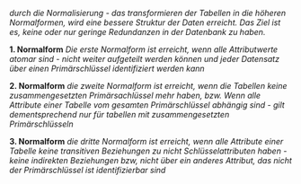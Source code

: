 *durch die Normalisierung - das transformieren der Tabellen in die höheren Normalformen, wird eine bessere Struktur der Daten erreicht. Das Ziel ist es, keine oder nur geringe Redundanzen in der Datenbank zu haben.*

**1. Normalform**
*Die erste Normalform ist erreicht, wenn alle Attributwerte atomar sind - nicht weiter aufgeteilt werden können und jeder Datensatz über einen Primärschlüssel identifiziert werden kann*

**2. Normalform**
*die zweite Normalform ist erreicht, wenn die Tabellen keine zusammengesetzten Primärsachlüssel mehr haben, bzw. Wenn alle Attribute einer Tabelle vom gesamten Primärschlüssel  abhängig sind - gilt dementsprechend nur für tabellen mit zusammengesetzten Primärschlüsseln*

**3. Normalform**
*die dritte Normalform ist erreicht, wenn alle Attribute einer Tabelle keine transitiven Beziehungen zu nicht Schlüsselattributen haben - keine indirekten Beziehungen bzw, nicht über ein anderes Attribut, das nicht der Primärschlüssel ist identifizierbar sind*
